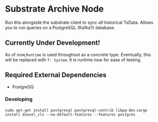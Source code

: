 # Substrate Archive Node

Run this alongside the substrate client to sync *all* historical TxData. Allows
you to run queries on a PostgreSQL (Kafka?) database.

## Currently Under Development!

As of now,`Runtime` is used throughout as a concrete type. Eventually, this will be replaced with `T: System`. It is runtime now for ease of testing.

## Required External Dependencies
- PostgreSQ

### Developing
`sudo apt-get install postgresql postgresql-contrib libpq-dev`
`cargo install diesel_cli --no-default-features --features postgres`

